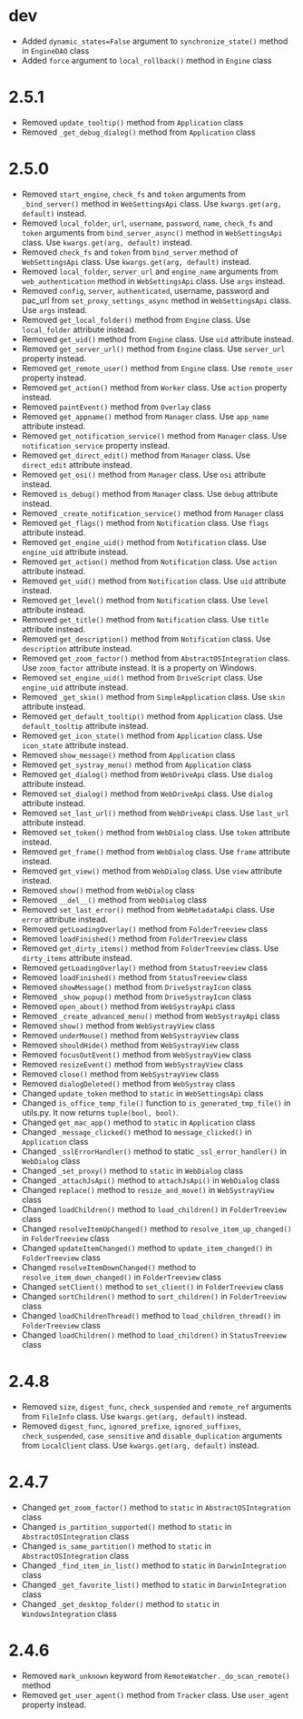 # dev
- Added `dynamic_states=False` argument to `synchronize_state()` method in `EngineDAO` class
- Added `force` argument to `local_rollback()` method in `Engine` class

# 2.5.1
- Removed `update_tooltip()` method from `Application` class
- Removed `_get_debug_dialog()` method from `Application` class

# 2.5.0
- Removed `start_engine`, `check_fs` and `token` arguments from `_bind_server()` method in `WebSettingsApi` class. Use `kwargs.get(arg, default)` instead.
- Removed `local_folder`, `url`, `username`, `password`, `name`, `check_fs` and `token` arguments from `bind_server_async()` method in `WebSettingsApi` class. Use `kwargs.get(arg, default)` instead.
- Removed `check_fs` and `token` from `bind_server` method of `WebSettingsApi` class. Use `kwargs.get(arg, default)` instead.
- Removed `local_folder`, `server_url` and `engine_name` arguments from `web_authentication` method in `WebSettingsApi` class. Use `args` instead.
- Removed `config`, `server`, `authenticated`, username, password and pac_url from `set_proxy_settings_async` method in `WebSettingsApi` class. Use `args` instead.
- Removed `get_local_folder()` method from `Engine` class. Use `local_folder` attribute instead.
- Removed `get_uid()` method from `Engine` class. Use `uid` attribute instead.
- Removed `get_server_url()` method from `Engine` class. Use `server_url` property instead.
- Removed `get_remote_user()` method from `Engine` class. Use `remote_user` property instead.
- Removed `get_action()` method from `Worker` class. Use `action` property instead.
- Removed `paintEvent()` method from `Overlay` class
- Removed `get_appname()` method from `Manager` class. Use `app_name` attribute instead.
- Removed `get_notification_service()` method from `Manager` class. Use `notification_service` property instead.
- Removed `get_direct_edit()` method from `Manager` class. Use `direct_edit` attribute instead.
- Removed `get_osi()` method from `Manager` class. Use `osi` attribute instead.
- Removed `is_debug()` method from `Manager` class. Use `debug` attribute instead.
- Removed `_create_notification_service()` method from `Manager` class
- Removed `get_flags()` method from `Notification` class. Use `flags` attribute instead.
- Removed `get_engine_uid()` method from `Notification` class. Use `engine_uid` attribute instead.
- Removed `get_action()` method from `Notification` class. Use `action` attribute instead.
- Removed `get_uid()` method from `Notification` class. Use `uid` attribute instead.
- Removed `get_level()` method from `Notification` class. Use `level` attribute instead.
- Removed `get_title()` method from `Notification` class. Use `title` attribute instead.
- Removed `get_description()` method from `Notification` class. Use `description` attribute instead.
- Removed `get_zoom_factor()` method from `AbstractOSIntegration` class. Use `zoom_factor` attribute instead. It is a property on Windows.
- Removed `set_engine_uid()` method from `DriveScript` class. Use `engine_uid` attribute instead.
- Removed `_get_skin()` method from `SimpleApplication` class. Use `skin` attribute instead.
- Removed `get_default_tooltip()` method from `Application` class. Use `default_tooltip` attribute instead.
- Removed `get_icon_state()` method from `Application` class. Use `icon_state` attribute instead.
- Removed `show_message()` method from `Application` class
- Removed `get_systray_menu()` method from `Application` class
- Removed `get_dialog()` method from `WebDriveApi` class. Use `dialog` attribute instead.
- Removed `set_dialog()` method from `WebDriveApi` class. Use `dialog` attribute instead.
- Removed `set_last_url()` method from `WebDriveApi` class. Use `last_url` attribute instead.
- Removed `set_token()` method from `WebDialog` class. Use `token` attribute instead.
- Removed `get_frame()` method from `WebDialog` class. Use `frame` attribute instead.
- Removed `get_view()` method from `WebDialog` class. Use `view` attribute instead.
- Removed `show()` method from `WebDialog` class
- Removed `__del__()` method from `WebDialog` class
- Removed `set_last_error()` method from `WebMetadataApi` class. Use `error` attribute instead.
- Removed `getLoadingOverlay()` method from `FolderTreeview` class
- Removed `loadFinished()` method from `FolderTreeview` class
- Removed `get_dirty_items()` method from `FolderTreeview` class. Use `dirty_items` attribute instead.
- Removed `getLoadingOverlay()` method from `StatusTreeview` class
- Removed `loadFinished()` method from `StatusTreeview` class
- Removed `showMessage()` method from `DriveSystrayIcon` class
- Removed `_show_popup()` method from `DriveSystrayIcon` class
- Removed `open_about()` method from `WebSystrayApi` class
- Removed `_create_advanced_menu()` method from `WebSystrayApi` class
- Removed `show()` method from `WebSystrayView` class
- Removed `underMouse()` method from `WebSystrayView` class
- Removed `shouldHide()` method from `WebSystrayView` class
- Removed `focusOutEvent()` method from `WebSystrayView` class
- Removed `resizeEvent()` method from `WebSystrayView` class
- Removed `close()` method from `WebSystrayView` class
- Removed `dialogDeleted()` method from `WebSystray` class
- Changed `update_token` method to `static` in `WebSettingsApi` class
- Changed `is_office_temp_file()` function to `is_generated_tmp_file()` in utils.py. It now returns `tuple(bool, bool)`.
- Changed `get_mac_app()` method to `static` in `Application` class
- Changed `_message_clicked()` method to `message_clicked()` in `Application` class
- Changed `_sslErrorHandler()` method to static `_ssl_error_handler()` in `WebDialog` class
- Changed `_set_proxy()` method to `static` in `WebDialog` class
- Changed `_attachJsApi()` method to `attachJsApi()` in `WebDialog` class
- Changed `replace()` method to `resize_and_move()` in `WebSystrayView` class
- Changed `loadChildren()` method to `load_children()` in `FolderTreeview` class
- Changed `resolveItemUpChanged()` method to `resolve_item_up_changed()` in `FolderTreeview` class
- Changed `updateItemChanged()` method to `update_item_changed()` in `FolderTreeview` class
- Changed `resolveItemDownChanged()` method to `resolve_item_down_changed()` in `FolderTreeview` class
- Changed `setClient()` method to `set_client()` in `FolderTreeview` class
- Changed `sortChildren()` method to `sort_children()` in `FolderTreeview` class
- Changed `loadChildrenThread()` method to `load_children_thread()` in `FolderTreeview` class
- Changed `loadChildren()` method to `load_children()` in `StatusTreeview` class

# 2.4.8
- Removed `size`, `digest_func`, `check_suspended` and `remote_ref` arguments from `FileInfo` class. Use `kwargs.get(arg, default)` instead.
- Removed `digest_func`, `ignored_prefixe`, `ignored_suffixes`, `check_suspended`, `case_sensitive` and `disable_duplication` arguments from `LocalClient` class. Use `kwargs.get(arg, default)` instead.

# 2.4.7
- Changed `get_zoom_factor()` method to `static` in `AbstractOSIntegration` class
- Changed `is_partition_supported()` method to `static` in `AbstractOSIntegration` class
- Changed `is_same_partition()` method to `static` in `AbstractOSIntegration` class
- Changed `_find_item_in_list()` method to `static` in `DarwinIntegration` class
- Changed `_get_favorite_list()` method to `static` in `DarwinIntegration` class
- Changed `_get_desktop_folder()` method to `static` in `WindowsIntegration` class

# 2.4.6
- Removed `mark_unknown` keyword from `RemoteWatcher._do_scan_remote()` method
- Removed `get_user_agent()` method from `Tracker` class. Use `user_agent` property instead.
